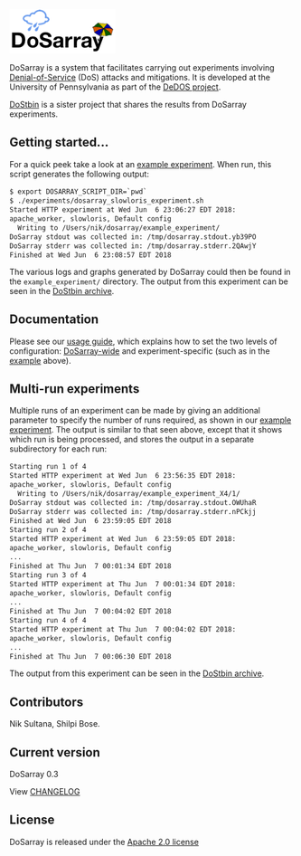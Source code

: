 ![DoSarray](doc/dosarray_logo.png)

DoSarray is a system that facilitates carrying out experiments involving
[Denial-of-Service](https://en.wikipedia.org/wiki/Denial-of-service_attack) (DoS) attacks and mitigations.
It is developed at the University of Pennsylvania as part of the [DeDOS project](http://dedos-project.net/).

[DoStbin](https://gitlab.com/niksu/dostbin/) is a sister project that shares the results from DoSarray experiments.

## Getting started...
For a quick peek take a look at an
[example experiment](experiments/dosarray_slowloris_experiment.sh).
When run, this script generates the following output:
```
$ export DOSARRAY_SCRIPT_DIR=`pwd`
$ ./experiments/dosarray_slowloris_experiment.sh
Started HTTP experiment at Wed Jun  6 23:06:27 EDT 2018: apache_worker, slowloris, Default config
  Writing to /Users/nik/dosarray/example_experiment/
DoSarray stdout was collected in: /tmp/dosarray.stdout.yb39PO
DoSarray stderr was collected in: /tmp/dosarray.stderr.2QAwjY
Finished at Wed Jun  6 23:08:57 EDT 2018
```
The various logs and graphs generated by DoSarray could then be found in the
`example_experiment/` directory.
The output from this experiment can be seen in the
[DoStbin archive](https://gitlab.com/niksu/dostbin/tree/master/results/1).

## Documentation
Please see our [usage guide](doc/USAGE.md), which explains how to set the two
levels of configuration: [DoSarray-wide](config/dosarray_config.sh) and
experiment-specific (such as in the
[example](experiments/dosarray_slowloris_experiment.sh) above).

## Multi-run experiments
Multiple runs of an experiment can be made by giving an additional
parameter to specify the number of runs required, as shown in our
[example experiment](experiments/dosarray_slowloris_experiment.sh).
The output is similar to that seen above, except that it shows
which run is being processed, and stores the output in a separate
subdirectory for each run:
```
Starting run 1 of 4
Started HTTP experiment at Wed Jun  6 23:56:35 EDT 2018: apache_worker, slowloris, Default config
  Writing to /Users/nik/dosarray/example_experiment_X4/1/
DoSarray stdout was collected in: /tmp/dosarray.stdout.OWUhaR
DoSarray stderr was collected in: /tmp/dosarray.stderr.nPCkjj
Finished at Wed Jun  6 23:59:05 EDT 2018
Starting run 2 of 4
Started HTTP experiment at Wed Jun  6 23:59:05 EDT 2018: apache_worker, slowloris, Default config
...
Finished at Thu Jun  7 00:01:34 EDT 2018
Starting run 3 of 4
Started HTTP experiment at Thu Jun  7 00:01:34 EDT 2018: apache_worker, slowloris, Default config
...
Finished at Thu Jun  7 00:04:02 EDT 2018
Starting run 4 of 4
Started HTTP experiment at Thu Jun  7 00:04:02 EDT 2018: apache_worker, slowloris, Default config
...
Finished at Thu Jun  7 00:06:30 EDT 2018
```
The output from this experiment can be seen in the
[DoStbin archive](https://gitlab.com/niksu/dostbin/tree/master/results/2).

## Contributors
Nik Sultana, Shilpi Bose.

## Current version
DoSarray 0.3

View [CHANGELOG](CHANGELOG.md)

## License
DoSarray is released under the [Apache 2.0 license](LICENSE)
